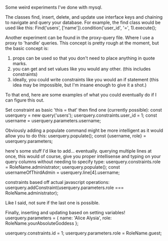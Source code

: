 Some weird experiments I've done with mysql.

The classes find, insert, delete, and update use interface keys and chaining to navigate and query your database.
For example, the find class would be used like this:
Find('users', ['name']).condition('user_id', '=', 1).execute();

Another experiment can be found in the proxy-query file.
Where I use a proxy to 'handle' queries.
This concept is pretty rough at the moment, but the basic concept is:
1. props can be used so that you don't need to place anything in quote marks.
2. you can get and set values like you would any other. (this includes constraints)
3. ideally, you could write constraints like you would an if statement (this idea may be impossible, but I'm insane enough to give it a shot.)

To that end, here are some examples of what you could eventually do if I can figure this out.

Set constraint as basic 'this = that' then find one (currently possible):
const userquery = new query('users');
userquery.constraints.user_id = 1;
const username = userquery.parameters.username;

Obviously adding a populate command might be more intelligent as it would allow you to do this:
userquery.populate();
const {username, role} = userquery.parameters;

here's some stuff I'd like to add... eventually.
querying multiple lines at once, this would of course, give you proper intellisense and typing on your query columns without needing to specify type:
userquery.constraints.role = RoleName.administrator;
userquery.populate();
const usernameOfThirdAdmin = userquery.line[4].username;

constraints based off actual javascript operations:
userquery.addConstraint(userquery.parameters.role === RoleName.administrator);

Like I said, not sure if the last one is possible.

Finally, inserting and updating based on setting variables!
userquery.parameters = {
	name: 'Alice Alysia',
	role: RoleName.yourAbsoluteGoddess
};

userquery.constraints.id = 1;
userquery.parameters.role = RoleName.guest; 